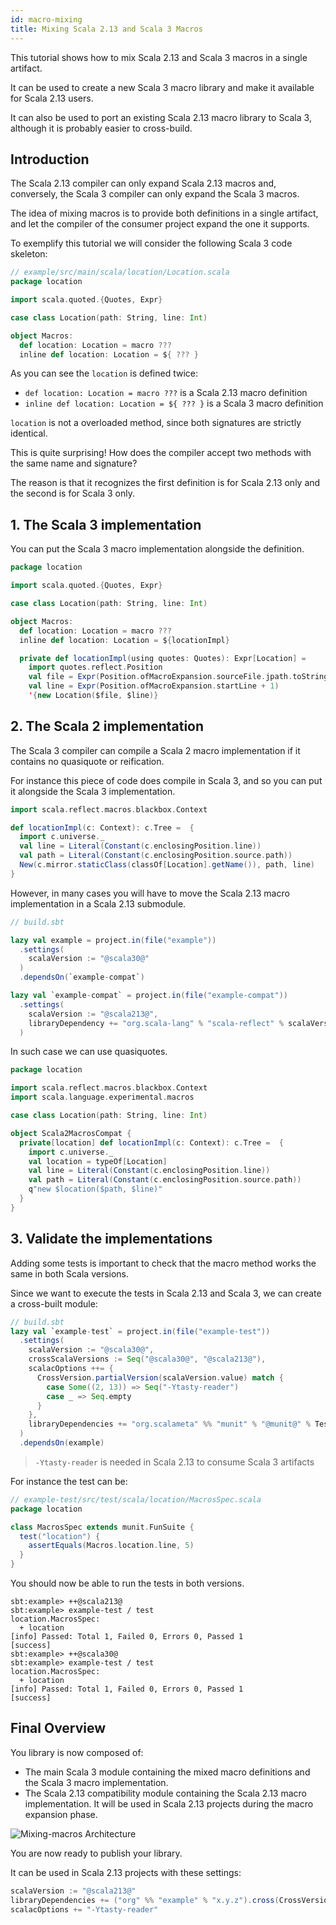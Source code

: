 ```yaml
---
id: macro-mixing
title: Mixing Scala 2.13 and Scala 3 Macros
---
```


This tutorial shows how to mix Scala 2.13 and Scala 3 macros in a single artifact.

It can be used to create a new Scala 3 macro library and make it available for Scala 2.13 users.

It can also be used to port an existing Scala 2.13 macro library to Scala 3, although it is probably easier to cross-build.

## Introduction

The Scala 2.13 compiler can only expand Scala 2.13 macros and, conversely, the Scala 3 compiler can only expand the Scala 3 macros.

The idea of mixing macros is to provide both definitions in a single artifact, and let the compiler of the consumer project expand the one it supports.

To exemplify this tutorial we will consider the following Scala 3 code skeleton:

```scala
// example/src/main/scala/location/Location.scala
package location

import scala.quoted.{Quotes, Expr}

case class Location(path: String, line: Int)

object Macros:
  def location: Location = macro ???
  inline def location: Location = ${ ??? }
```

As you can see the `location` is defined twice:
- `def location: Location = macro ???` is a Scala 2.13 macro definition
- `inline def location: Location = ${ ??? }` is a Scala 3 macro definition

`location` is not a overloaded method, since both signatures are strictly identical.

This is quite surprising!
How does the compiler accept two methods with the same name and signature?

The reason is that it recognizes the first definition is for Scala 2.13 only and the second is for Scala 3 only.

## 1. The Scala 3 implementation

You can put the Scala 3 macro implementation alongside the definition.

```scala
package location

import scala.quoted.{Quotes, Expr}

case class Location(path: String, line: Int)

object Macros:
  def location: Location = macro ???
  inline def location: Location = ${locationImpl}

  private def locationImpl(using quotes: Quotes): Expr[Location] =
    import quotes.reflect.Position
    val file = Expr(Position.ofMacroExpansion.sourceFile.jpath.toString)
    val line = Expr(Position.ofMacroExpansion.startLine + 1)
    '{new Location($file, $line)}
```

## 2. The Scala 2 implementation

The Scala 3 compiler can compile a Scala 2 macro implementation if it contains no quasiquote or reification.

For instance this piece of code does compile in Scala 3, and so you can put it alongside the Scala 3 implementation.
```scala
import scala.reflect.macros.blackbox.Context

def locationImpl(c: Context): c.Tree =  {
  import c.universe._
  val line = Literal(Constant(c.enclosingPosition.line))
  val path = Literal(Constant(c.enclosingPosition.source.path))
  New(c.mirror.staticClass(classOf[Location].getName()), path, line)
}
```

However, in many cases you will have to move the Scala 2.13 macro implementation in a Scala 2.13 submodule.

```scala
// build.sbt

lazy val example = project.in(file("example"))
  .settings(
    scalaVersion := "@scala30@"
  )
  .dependsOn(`example-compat`)

lazy val `example-compat` = project.in(file("example-compat"))
  .settings(
    scalaVersion := "@scala213@",
    libraryDependency += "org.scala-lang" % "scala-reflect" % scalaVersion.value
  )
```

In such case we can use quasiquotes.

```scala
package location

import scala.reflect.macros.blackbox.Context
import scala.language.experimental.macros

case class Location(path: String, line: Int)

object Scala2MacrosCompat {
  private[location] def locationImpl(c: Context): c.Tree =  {
    import c.universe._
    val location = typeOf[Location]
    val line = Literal(Constant(c.enclosingPosition.line))
    val path = Literal(Constant(c.enclosingPosition.source.path))
    q"new $location($path, $line)"
  }
}
```

## 3. Validate the implementations

Adding some tests is important to check that the macro method works the same in both Scala versions.

Since we want to execute the tests in Scala 2.13 and Scala 3, we can create a cross-built module:

```scala
// build.sbt
lazy val `example-test` = project.in(file("example-test"))
  .settings(
    scalaVersion := "@scala30@",
    crossScalaVersions := Seq("@scala30@", "@scala213@"),
    scalacOptions ++= {
      CrossVersion.partialVersion(scalaVersion.value) match {
        case Some((2, 13)) => Seq("-Ytasty-reader")
        case _ => Seq.empty
      }
    },
    libraryDependencies += "org.scalameta" %% "munit" % "@munit@" % Test
  )
  .dependsOn(example)
```

> `-Ytasty-reader` is needed in Scala 2.13 to consume Scala 3 artifacts

For instance the test can be:
```scala
// example-test/src/test/scala/location/MacrosSpec.scala
package location

class MacrosSpec extends munit.FunSuite {
  test("location") {
    assertEquals(Macros.location.line, 5)
  }
}
```

You should now be able to run the tests in both versions.

```text
sbt:example> ++@scala213@
sbt:example> example-test / test
location.MacrosSpec:
  + location
[info] Passed: Total 1, Failed 0, Errors 0, Passed 1
[success]
sbt:example> ++@scala30@
sbt:example> example-test / test
location.MacrosSpec:
  + location
[info] Passed: Total 1, Failed 0, Errors 0, Passed 1
[success]
```

## Final Overview

You library is now composed of:
-  The main Scala 3 module containing the mixed macro definitions and the Scala 3 macro implementation.
-  The Scala 2.13 compatibility module containing the Scala 2.13 macro implementation.
It will be used in Scala 2.13 projects during the macro expansion phase.

![Mixing-macros Architecture](assets/macros/mixing.svg)

You are now ready to publish your library.

It can be used in Scala 2.13 projects with these settings:

```scala
scalaVersion := "@scala213@"
libraryDependencies += ("org" %% "example" % "x.y.z").cross(CrossVersion.for2_13Use3)
scalacOptions += "-Ytasty-reader"
```
